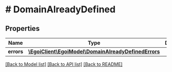 # # DomainAlreadyDefined

## Properties

Name | Type | Description | Notes
------------ | ------------- | ------------- | -------------
**errors** | [**\EgoiClient\EgoiModel\DomainAlreadyDefinedErrors**](DomainAlreadyDefinedErrors.md) |  | [optional]

[[Back to Model list]](../../README.md#models) [[Back to API list]](../../README.md#endpoints) [[Back to README]](../../README.md)
